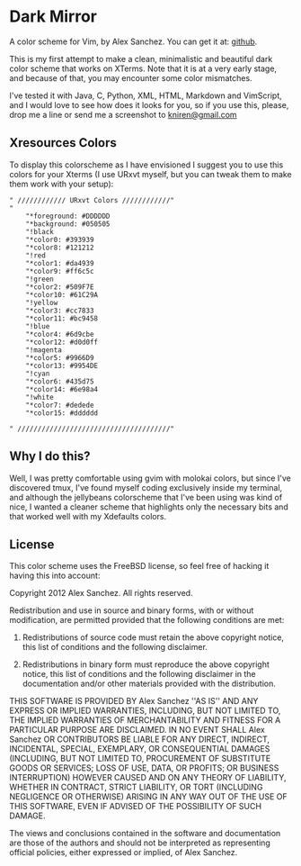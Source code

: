 Dark Mirror
===========

A color scheme for Vim, by Alex Sanchez. You can get it at:
[github](https://github.com/kniren/darkmirror).

This is my first attempt to make a clean, minimalistic and beautiful dark color
scheme that works on XTerms. Note that it is at a very early stage, and because of
that, you may encounter some color mismatches.

I've tested it with Java, C, Python, XML, HTML, Markdown and VimScript, and
I would love to see how does it looks for you, so if you use this, please, drop me
a line or send me a screenshot to <kniren@gmail.com>

Xresources Colors
-----------------

To display this colorscheme as I have envisioned I suggest you to use this colors
for your Xterms (I use URxvt myself, but you can tweak them to make them work
with your setup):
 

    " //////////// URxvt Colors ////////////" 
    "
        "*foreground: #DDDDDD
        "*background: #050505
        "!black
        "*color0: #393939
        "*color8: #121212
        "!red
        "*color1: #da4939
        "*color9: #ff6c5c
        "!green
        "*color2: #509F7E
        "*color10: #61C29A
        "!yellow
        "*color3: #cc7833
        "*color11: #bc9458
        "!blue
        "*color4: #6d9cbe
        "*color12: #d0d0ff
        "!magenta
        "*color5: #9966D9
        "*color13: #9954DE
        "!cyan
        "*color6: #435d75
        "*color14: #6e98a4
        "!white
        "*color7: #dedede
        "*color15: #dddddd

    " //////////////////////////////////////" 

Why I do this?
--------------

Well, I was pretty comfortable using gvim with molokai colors, but since I've
discovered tmux, I've found myself coding exclusively inside my terminal, and
although the jellybeans colorscheme that I've been using was kind of nice,
I wanted a cleaner scheme that highlights only the necessary bits and that worked
well with my Xdefaults colors.

License
-------

This color scheme uses the FreeBSD license, so feel free of hacking it having this
into account:

Copyright 2012 Alex Sanchez. All rights reserved.

Redistribution and use in source and binary forms, with or without modification,
are permitted provided that the following conditions are met:

 1. Redistributions of source code must retain the above copyright notice, this
    list of conditions and the following disclaimer.

 2. Redistributions in binary form must reproduce the above copyright notice, this
    list of conditions and the following disclaimer in the documentation and/or
    other materials provided with the distribution.

THIS SOFTWARE IS PROVIDED BY Alex Sanchez ''AS IS'' AND ANY EXPRESS OR IMPLIED
WARRANTIES, INCLUDING, BUT NOT LIMITED TO, THE IMPLIED WARRANTIES OF
MERCHANTABILITY AND FITNESS FOR A PARTICULAR PURPOSE ARE DISCLAIMED. IN NO EVENT
SHALL Alex Sanchez OR CONTRIBUTORS BE LIABLE FOR ANY DIRECT, INDIRECT, INCIDENTAL,
SPECIAL, EXEMPLARY, OR CONSEQUENTIAL DAMAGES (INCLUDING, BUT NOT LIMITED TO,
PROCUREMENT OF SUBSTITUTE GOODS OR SERVICES; LOSS OF USE, DATA, OR PROFITS; OR
BUSINESS INTERRUPTION) HOWEVER CAUSED AND ON ANY THEORY OF LIABILITY, WHETHER IN
CONTRACT, STRICT LIABILITY, OR TORT (INCLUDING NEGLIGENCE OR OTHERWISE) ARISING IN
ANY WAY OUT OF THE USE OF THIS SOFTWARE, EVEN IF ADVISED OF THE POSSIBILITY OF
SUCH DAMAGE.

The views and conclusions contained in the software and documentation are those of
the authors and should not be interpreted as representing official policies,
either expressed or implied, of Alex Sanchez.
